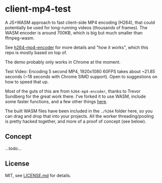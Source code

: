 # client-mp4-test

A JS+WASM approach to fast client-side MP4 encoding (H264), that could potentially be used for long-running videos (thousands of frames). The WASM encoder is around 700KB, which is big but much smaller than ffmpeg-wasm.

See [h264-mp4-encoder](https://github.com/TrevorSundberg/h264-mp4-encoder) for more details and "how it works", which this repo is mostly based on top of.

The demo probably only works in Chrome at the moment.

Test Video:
Encoding 5 second MP4, 1920x1080 60FPS takes about ~21.85 seconds (~18 seconds with Chrome SIMD support). Open to suggestions on how to speed that up.

Most of the guts of this are from `h264-mp4-encoder`, thanks to Trevor Sundberg for the great work there. I've forked it to use WASM, include some faster functions, and a few other things [here](https://github.com/mattdesl/h264-mp4-encoder).

The built WASM files have been included in the `./h264` folder here, so you can drag and drop that into your projects. All the worker threading/pooling is pretty hacked together, and more of a proof of concept (see below).

## Concept

...todo...

## License

MIT, see [LICENSE.md](http://github.com/mattdesl/client-mp4-test/blob/master/LICENSE.md) for details.
